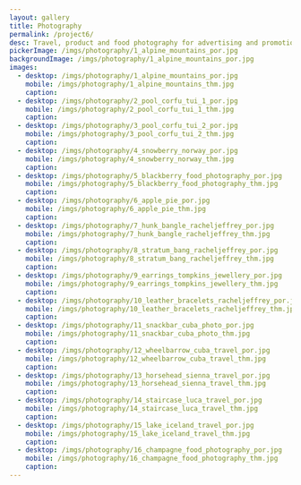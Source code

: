 ```yaml
---
layout: gallery
title: Photography
permalink: /project6/
desc: Travel, product and food photography for advertising and promotion.
pickerImage: /imgs/photography/1_alpine_mountains_por.jpg
backgroundImage: /imgs/photography/1_alpine_mountains_por.jpg
images:
  - desktop: /imgs/photography/1_alpine_mountains_por.jpg
    mobile: /imgs/photography/1_alpine_mountains_thm.jpg
    caption: 
  - desktop: /imgs/photography/2_pool_corfu_tui_1_por.jpg
    mobile: /imgs/photography/2_pool_corfu_tui_1_thm.jpg
    caption: 
  - desktop: /imgs/photography/3_pool_corfu_tui_2_por.jpg
    mobile: /imgs/photography/3_pool_corfu_tui_2_thm.jpg
    caption: 
  - desktop: /imgs/photography/4_snowberry_norway_por.jpg
    mobile: /imgs/photography/4_snowberry_norway_thm.jpg
    caption: 
  - desktop: /imgs/photography/5_blackberry_food_photography_por.jpg
    mobile: /imgs/photography/5_blackberry_food_photography_thm.jpg
    caption: 
  - desktop: /imgs/photography/6_apple_pie_por.jpg
    mobile: /imgs/photography/6_apple_pie_thm.jpg
    caption: 
  - desktop: /imgs/photography/7_hunk_bangle_racheljeffrey_por.jpg
    mobile: /imgs/photography/7_hunk_bangle_racheljeffrey_thm.jpg
    caption: 
  - desktop: /imgs/photography/8_stratum_bang_racheljeffrey_por.jpg
    mobile: /imgs/photography/8_stratum_bang_racheljeffrey_thm.jpg
    caption: 
  - desktop: /imgs/photography/9_earrings_tompkins_jewellery_por.jpg
    mobile: /imgs/photography/9_earrings_tompkins_jewellery_thm.jpg
    caption: 
  - desktop: /imgs/photography/10_leather_bracelets_racheljeffrey_por.jpg
    mobile: /imgs/photography/10_leather_bracelets_racheljeffrey_thm.jpg
    caption:
  - desktop: /imgs/photography/11_snackbar_cuba_photo_por.jpg
    mobile: /imgs/photography/11_snackbar_cuba_photo_thm.jpg
    caption:
  - desktop: /imgs/photography/12_wheelbarrow_cuba_travel_por.jpg
    mobile: /imgs/photography/12_wheelbarrow_cuba_travel_thm.jpg
    caption:
  - desktop: /imgs/photography/13_horsehead_sienna_travel_por.jpg
    mobile: /imgs/photography/13_horsehead_sienna_travel_thm.jpg
    caption:
  - desktop: /imgs/photography/14_staircase_luca_travel_por.jpg
    mobile: /imgs/photography/14_staircase_luca_travel_thm.jpg
    caption:
  - desktop: /imgs/photography/15_lake_iceland_travel_por.jpg
    mobile: /imgs/photography/15_lake_iceland_travel_thm.jpg
    caption:
  - desktop: /imgs/photography/16_champagne_food_photography_por.jpg
    mobile: /imgs/photography/16_champagne_food_photography_thm.jpg
    caption:
---
```

